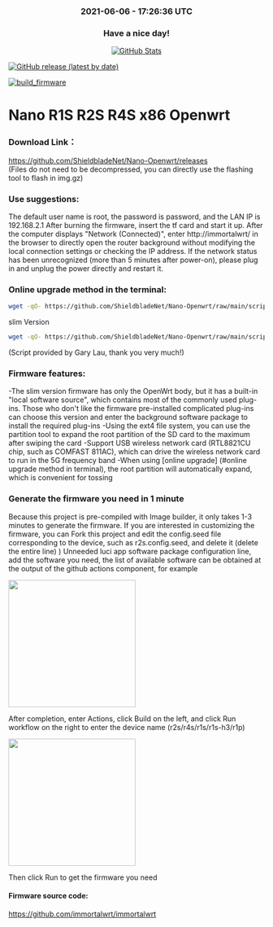

<h3 align="center"><b>2021-06-06 - 17:26:36 UTC</b></h3>
<h3 align="center">Have a nice day!</h3>
<p align="center">
  <a href="https://github.com/ShieldbladeNet">
    <img alt="GitHub Stats" src="https://github-readme-stats.vercel.app/api?username=ShieldbladeNet&hide=issues&hide_title=true&include_all_commits=true&bg_color=30,e96443,904e95&title_color=fff&text_color=fff" />
    </a>
</p>
<p align="center">

[![GitHub release (latest by date)](https://img.shields.io/github/v/release/ShieldbladeNet/Nano-Openwrt?style=for-the-badge&label=Download)](https://github.com/ShieldbladeNet/Nano-Openwrt/releases)

</p>       

<p align="center">

[![build_firmware](https://github.com/ShieldbladeNet/Nano-Openwrt/actions/workflows/build-firmware.yml/badge.svg)](https://github.com/ShieldbladeNet/Nano-Openwrt/actions/workflows/build-firmware.yml)

</p> 

# Nano R1S R2S R4S x86 Openwrt 
 
### Download Link：
https://github.com/ShieldbladeNet/Nano-Openwrt/releases  
(Files do not need to be decompressed, you can directly use the flashing tool to flash in img.gz)

### Use suggestions:
The default user name is root, the password is password, and the LAN IP is 192.168.2.1
After burning the firmware, insert the tf card and start it up. After the computer displays "Network (Connected)", enter http://immortalwrt/ in the browser to directly open the router background without modifying the local connection settings or checking the IP address.
If the network status has been unrecognized (more than 5 minutes after power-on), please plug in and unplug the power directly and restart it.

### Online upgrade method in the terminal:
```bash
wget -qO- https://github.com/ShieldbladeNet/Nano-Openwrt/raw/main/scripts/autoupdate.sh | sh
```
slim Version
```bash
wget -qO- https://github.com/ShieldbladeNet/Nano-Openwrt/raw/main/scripts/autoupdate.sh | ver=-slim sh
```
(Script provided by Gary Lau, thank you very much!)

### Firmware features:
-The slim version firmware has only the OpenWrt body, but it has a built-in "local software source", which contains most of the commonly used plug-ins. Those who don't like the firmware pre-installed complicated plug-ins can choose this version and enter the background software package to install the required plug-ins
-Using the ext4 file system, you can use the partition tool to expand the root partition of the SD card to the maximum after swiping the card
-Support USB wireless network card (RTL8821CU chip, such as COMFAST 811AC), which can drive the wireless network card to run in the 5G frequency band
-When using [online upgrade] (#online upgrade method in terminal), the root partition will automatically expand, which is convenient for tossing

### Generate the firmware you need in 1 minute
Because this project is pre-compiled with Image builder, it only takes 1-3 minutes to generate the firmware. If you are interested in customizing the firmware, you can Fork this project and edit the config.seed file corresponding to the device, such as r2s.config.seed, and delete it (delete the entire line) ) Unneeded luci app software package configuration line, add the software you need, the list of available software can be obtained at the output of the github actions component, for example

<img src="https://user-images.githubusercontent.com/56048681/114531174-3beafb80-9c7e-11eb-8bcc-b098c3b1cee8.png" width="250" />

After completion, enter Actions, click Build on the left, and click Run workflow on the right to enter the device name (r2s/r4s/r1s/r1s-h3/r1p)

<img src="https://user-images.githubusercontent.com/56048681/114531768-c7648c80-9c7e-11eb-8d72-fe38f9df960d.png" width="250" />

Then click Run to get the firmware you need

#### Firmware source code:
https://github.com/immortalwrt/immortalwrt


